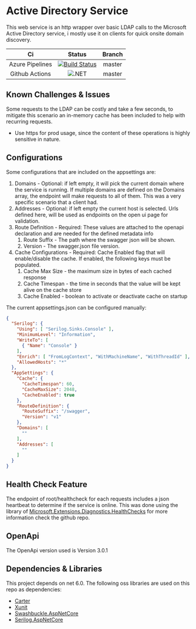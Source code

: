 # Active Directory Service

This web service is an http wrapper over basic LDAP calls to the Microsoft Active Directory service, i mostly use it on clients for quick onsite domain discovery.

| Ci  | Status | Branch |
| :---: | :---: | :---: |
| Azure Pipelines | [![Build Status][azure-main-img]][azure-main] | master |
| Github Actions | ![.NET][github-main] | master |


## Known Challenges & Issues

Some requests to the LDAP can be costly and take a few seconds, to mitigate this scenario an in-memory cache has been included to help with recurring requests.

- Use https for prod usage, since the content of these operations is highly sensitive in nature.

## Configurations

Some configurations that are included on the appsettings are:

1. Domains - Optional: if left empty, it will pick the current domain where the service is running. If multiple domains are defined on the Domains array, the endpoint will make requests to all of them. This was a very specific scenario that a client had.
1. Addresses - Optional: if left empty the current host is selected. Urls defined here, will be used as endpoints on the open ui page for validation.
1. Route Definition - Required: These values are attached to the openapi declaration and are needed for the defined metadata info
   1. Route Suffix - The path where the swagger json will be shown.
   1. Version - The swagger.json file version.
1. Cache Configurations - Required: Cache Enabled flag that will enable/disable the cache. If enabled, the following keys must be populated.
   1. Cache Max Size - the maximum size in bytes of each cached response
   1. Cache Timespan - the time in seconds that the value will be kept alive on the cache store
   1. Cache Enabled - boolean to activate or deactivate cache on startup

The current appsettings.json can be configured manually:

```json
{
  "Serilog": {
    "Using": [ "Serilog.Sinks.Console" ],
    "MinimumLevel": "Information",
    "WriteTo": [
      { "Name": "Console" }
    ],
    "Enrich": [ "FromLogContext", "WithMachineName", "WithThreadId" ],
    "AllowedHosts": "*"
  },
  "AppSettings": {
    "Cache": {
      "CacheTimespan": 60,
      "CacheMaxSize": 2048,
      "CacheEnabled": true
    },
    "RouteDefinition": {
      "RouteSuffix": "/swagger",
      "Version": "v1"
    },
    "Domains": [
      ""
    ],
    "Addresses": [
      ""
    ]
  }
}
```

## Health Check Feature

The endpoint of root/healthcheck for each requests includes a json heartbeat to determine if the service is online. This was done using the library of [Microsoft.Extensions.Diagnostics.HealthChecks](https://github.com/dotnet/aspnetcore/tree/main/src/HealthChecks) for more information check the github repo.

## OpenApi

The OpenApi version used is Version 3.0.1

## Dependencies & Libraries

This project depends on net 6.0. The following oss libraries are used on this repo as dependencies:

- [Carter](https://github.com/CarterCommunity/Carter)
- [Xunit](https://github.com/xunit/xunit)
- [Swashbuckle.AspNetCore](https://github.com/domaindrivendev/Swashbuckle.AspNetCore)
- [Serilog.AspNetCore](https://github.com/serilog/serilog-aspnetcore/) 

[github-main]: https://github.com/Jaxelr/ActiveDirectory/workflows/.NET/badge.svg?branch=master
[azure-main-img]: https://dev.azure.com/jaxelr0433/ActiveDirectoryService/_apis/build/status/Jaxelr.ActiveDirectory?branchName=master
[azure-main]: https://dev.azure.com/jaxelr0433/ActiveDirectoryService/_build/latest?definitionId=2&branchName=master 
